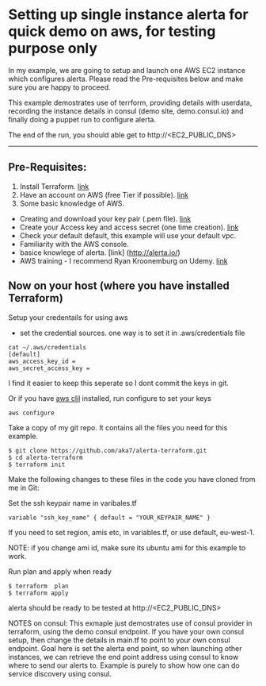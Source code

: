 # Setting up single instance alerta for quick demo on aws, for testing purpose only

In my example, we are going to setup and launch one AWS EC2 instance which configures alerta. Please read the Pre-requisites below and make sure you are happy to proceed.

This example demostrates use of terrform, providing details with userdata, recording the instance details in consul (demo site, demo.consul.io) and finally doing a puppet run to configure alerta.

The end of the run, you should able get to http://<EC2_PUBLIC_DNS>


---
## Pre-Requisites:

1. Install Terraform. [link](https://www.terraform.io/intro/getting-started/install.html)
2. Have an account on AWS (free Tier if possible). [link](https://aws.amazon.com/free)
3. Some basic knowledge of AWS.
  * Creating and download your key pair (.pem file). [link](https://docs.aws.amazon.com/AWSEC2/latest/UserGuide/ec2-key-pairs.html)
  * Create your Access key and access secret (one time creation). [link](https://docs.aws.amazon.com/IAM/latest/UserGuide/id_credentials_access-keys.html#Using_CreateAccessKey)
  * Check your default default, this example will use your default vpc.
  * Familiarity with the AWS console.
  * basice knowlege of alerta. [link] (http://alerta.io/)
  * AWS training - I recommend Ryan Kroonemburg on Udemy. [link](https://www.udemy.com/user/ryankroonenburg/)

## Now on your host (where you have installed Terraform)

Setup your credentails for using aws
  * set the credential sources. one way is to set it in .aws/credentials file

```
cat ~/.aws/credentials
[default]
aws_access_key_id = 
aws_secret_access_key =
```
I find it easier to keep this seperate so I dont commit the keys in git.

Or if you have [aws clil](https://aws.amazon.com/cli/)  installed, run  configure to set your keys 
```
aws configure

```


Take a copy of my git repo. It contains all the files you need for this example.

```
$ git clone https://github.com/aka7/alerta-terraform.git 
$ cd alerta-terraform
$ terraform init 
```

Make the following changes to these files in the code you have cloned from me in Git:

Set the ssh keypair name in varibales.tf

```
variable "ssh_key_name" { default = "YOUR_KEYPAIR_NAME" }

```

If you need to set region, amis etc, in variables.tf, or use default, eu-west-1.  

NOTE: if you change ami id, make sure its ubuntu ami for this example to work.

Run plan and apply when ready
```
$ terraform  plan
$ terraform apply
```

alerta should be ready to be tested at http://<EC2_PUBLIC_DNS>


NOTES on consul:
This exmaple just demostrates use of consul provider in terraform, using the demo consul endpoint. If you have your own consul setup, then change the details in main.tf to point to your own consul endpoint. Goal here is set the alerta end point, so when launching other instances, we can retrieve the end point address using consul to know where to send our alerts to. 
Example is purely to show how one can do service discovery using consul.

